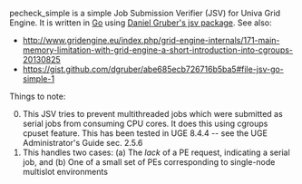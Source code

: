 pecheck\_simple is a simple Job Submission Verifier (JSV) for Univa Grid Engine.
It is written in [Go](https://golang.org) using [Daniel Gruber's jsv package](https://github.com/dgruber/jsv). See also: 

* http://www.gridengine.eu/index.php/grid-engine-internals/171-main-memory-limitation-with-grid-engine-a-short-introduction-into-cgroups-20130825
* https://gist.github.com/dgruber/abe685ecb726716b5ba5#file-jsv-go-simple-1

Things to note:

0. This JSV tries to prevent multithreaded jobs which were submitted as serial jobs from consuming CPU cores. It does this using cgroups cpuset feature. This has been tested in UGE 8.4.4 -- see the UGE Administrator's Guide sec. 2.5.6
1. This handles two cases: (a) The *lack* of a PE request, indicating a serial job, and  (b) One of a small set of PEs corresponding to single-node multislot environments

